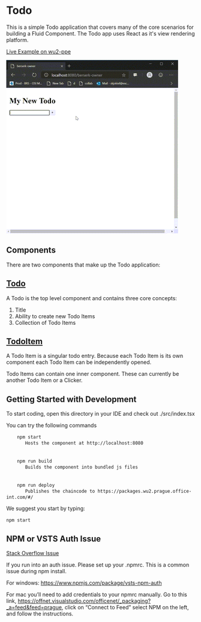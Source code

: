 # Todo

This is a simple Todo application that covers many of the core scenarios for building a Fluid Component. The Todo app uses React as it's view rendering platform.

[Live Example on wu2-ppe](https://www.wu2-ppe.prague.office-int.com/loader/prague/sample-todo?chaincode=@chaincode/todo@0.6.0)

![Todo Example](./resources/todo-screen-capture.gif)

## Components

There are two components that make up the Todo application:

## [Todo](./src/Todo/index.tsx)  

A Todo is the top level component and contains three core concepts:

1. Title
2. Ability to create new Todo Items
3. Collection of Todo Items

## [TodoItem](./src/TodoItem/index.tsx)

A Todo Item is a singular todo entry. Because each Todo Item is its own component each Todo Item can be independently opened.

Todo Items can contain one inner component. These can currently be another Todo Item or a Clicker.

## Getting Started with Development

To start coding, open this directory in your IDE and check out ./src/index.tsx

You can try the following commands

```node
    npm start
       Hosts the component at http://localhost:8080


    npm run build
       Builds the component into bundled js files


    npm run deploy
       Publishes the chaincode to https://packages.wu2.prague.office-int.com/#/
```

We suggest you start by typing:

```node
npm start
```

## NPM or VSTS Auth Issue

[Stack Overflow Issue](https://stackoverflow.microsoft.com/questions/137930/npm-install-fails-with-auth-issues/137931#137931)

If you run into an auth issue. Please set up your .npmrc. This is a common issue during npm install.

For windows: https://www.npmjs.com/package/vsts-npm-auth

For mac you’ll need to add credentials to your npmrc manually. Go to this link, https://offnet.visualstudio.com/officenet/_packaging?_a=feed&feed=prague, click on “Connect to Feed” select NPM on the left, and follow the instructions.
